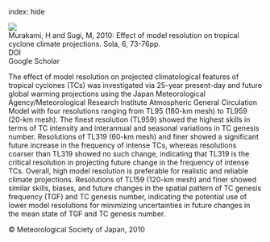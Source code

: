 index: hide

<div class="Citation">
    <div class="Citation-thumb CitationThumb-linked"  data-href="https://doi.org/10.2151/sola.2010-019">
      <img src="https://static.claimspace.cloud/climate-study-static/refs/thumbs/14/Murakami_and_Sugi_2010-thumb.png" />
    </div>

  <div class="Citation-body">
    <div class="Citation-text">Murakami, H and Sugi, M, 2010: Effect of model resolution on tropical cyclone climate projections. <span class="Article-journal">Sola, </span><span class="Article-volume">6, </span>73-76pp.</div>
    <div class="Citation-links">
      <div class="CitationLink" data-href="https://doi.org/10.2151/sola.2010-019">
        <div class="CitationLink-icon CitationLink-Doi"></div>
        <div class="CitationLink-text">DOI</div>
      </div>
      <div class="CitationLink" data-href="https://scholar.google.com/scholar?q=10.2151/sola.2010-019">
        <div class="CitationLink-icon CitationLink-Scholar"></div>
        <div class="CitationLink-text">Google Scholar</div>
      </div>
    </div>
  </div>
</div>

The effect of model resolution on projected climatological features of tropical cyclones (TCs) was investigated via 25-year present-day and future global warming projections using the Japan Meteorological Agency/Meteorological Research Institute Atmospheric General Circulation Model with four resolutions ranging from TL95 (180-km mesh) to TL959 (20-km mesh). The finest resolution (TL959) showed the highest skills in terms of TC intensity and interannual and seasonal variations in TC genesis number. Resolutions of TL319 (60-km mesh) and finer showed a significant future increase in the frequency of intense TCs, whereas resolutions coarser than TL319 showed no such change, indicating that TL319 is the critical resolution in projecting future change in the frequency of intense TCs. Overall, high model resolution is preferable for realistic and reliable climate projections. Resolutions of TL159 (120-km mesh) and finer showed similar skills, biases, and future changes in the spatial pattern of TC genesis frequency (TGF) and TC genesis number, indicating the potential use of lower model resolutions for minimizing uncertainties in future changes in the mean state of TGF and TC genesis number.

<div class="Citation-copy">
&copy; Meteorological Society of Japan, 2010
</div>